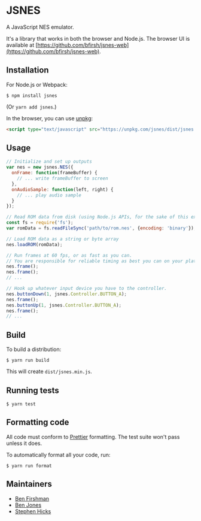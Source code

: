 # JSNES

A JavaScript NES emulator.

It's a library that works in both the browser and Node.js. The browser UI is available at [https://github.com/bfirsh/jsnes-web](https://github.com/bfirsh/jsnes-web).

## Installation

For Node.js or Webpack:

    $ npm install jsnes

(Or `yarn add jsnes`.)

In the browser, you can use [unpkg](https://unpkg.com):

```html
<script type="text/javascript" src="https://unpkg.com/jsnes/dist/jsnes.min.js"></script>
```

## Usage

```javascript
// Initialize and set up outputs
var nes = new jsnes.NES({
  onFrame: function(frameBuffer) {
    // ... write frameBuffer to screen
  },
  onAudioSample: function(left, right) {
    // ... play audio sample
  }
});

// Read ROM data from disk (using Node.js APIs, for the sake of this example)
const fs = require('fs');
var romData = fs.readFileSync('path/to/rom.nes', {encoding: 'binary'});

// Load ROM data as a string or byte array
nes.loadROM(romData);

// Run frames at 60 fps, or as fast as you can.
// You are responsible for reliable timing as best you can on your platform.
nes.frame();
nes.frame();
// ...

// Hook up whatever input device you have to the controller.
nes.buttonDown(1, jsnes.Controller.BUTTON_A);
nes.frame();
nes.buttonUp(1, jsnes.Controller.BUTTON_A);
nes.frame();
// ...
```

## Build

To build a distribution:

    $ yarn run build

This will create `dist/jsnes.min.js`.

## Running tests

    $ yarn test

## Formatting code

All code must conform to [Prettier](https://prettier.io/) formatting. The test suite won't pass unless it does.

To automatically format all your code, run:

    $ yarn run format

## Maintainers

- [Ben Firshman](http://github.com/bfirsh)
- [Ben Jones](https://github.com/BenShelton)
- [Stephen Hicks](https://github.com/shicks)

